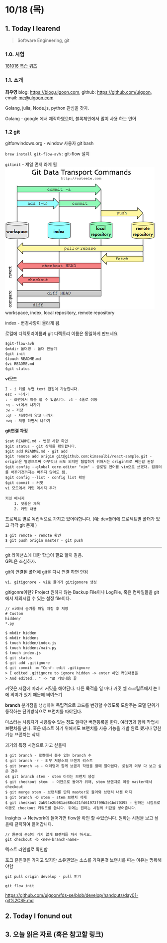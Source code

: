 # 10/18 (목)

## 1. Today I learend

> Software Engineering, git

### 1.0. 시험

[181016 복습 퀴즈 ]()

### 1.1. 소개

**최우영**
blog: https://blog.ulgoon.com, github: https://github.com/ulgoon, email: me@ulgoon.com

Golang, julia, Node.js, python 관심을 갖자.

Golang - google 에서 제작하였으며, 블록체인에서 많이 사용 하는 언어

### 1.2 git
gitforwindows.org - window 사용자 git bash

`brew install git-flow-avh` :  git-flow 설치 

`gitinit` - 제일 먼저 라게 됨 
![Git-data-transport-commands](../asset/Git-data-transport-commands.png)
workspace, index, local repository, remote repository

index - 변경사항이 올라게 됨. 

로컬에 디렉토리이름과 git 디렉토리 이름은 동일하게 만드세요 
```
$git-flow-avh
$mkdir 폴더명 - 폴더 만들기  
$git init
$touch README.md
$vi README.md
$git status
```
**vi모드**
```
I - i 키를 누면 text 편집이 가능합니다. 
esc - 나가기 
: - 화면에서 이동 할 수 있습니다. :4 - 4줄로 이동 
:q - vi에서 나가기 
:w - 저장
:q! - 저장하지 않고 나가기 
:wq - 저장 하면서 나가기 
```
**git연결 과정**
```
$cat README.md - 변경 사항 확인 
$git status - git 상태를 확인합니다. 
$git add README.md - git add
$git remote add origin git@github.com:kimseulbi/react-sample.git - origin은 별명으로써 아무것나 써도 되지만 협업하기 위해서는 origin으로 써는걸 권장
$git config --global core.editor "vim" - 글로벌 언어를 vim으로 쓰겠다. 컴퓨터를 바꾸기전까지는 바꾸지 않아도 됨.
$git config --list - config list 확인 
$git commit - 커밋
vi 모드에서 커밋 메시지 추가 

커밋 메시지 
    1. 첫줄은 제목
    2. 커밋 내용  
```

프로젝트 별로 독립적으로 가지고 있어야합니다. (예: dev폴더에 프로젝트별 폴더가 있고 각각 git 존재 )
```
$ git remote - remote 확인
$ git push origin master - git push
```
****
git 라이선스에 대한 학습이 필요 할꺼 같음.  
GPL은 조심하자.

git이 연결된 폴더에 git을 다시 연결 하면 안됨
```
vi. gitigonore - vi로 들어가 gitigonore 생성 
```
gitigonre이란?
    Project 원하지 않는 Backup File이나 LogFile, 혹은 컴파일들을 git에서 제외시킬 수 있는 설정 file이다.  
```
// vi에서 숨겨줄 파일 지정 후 저장 
# Custom
hidden/
*.py
```
```
$ mkdir hidden
$ mkdir hiddens
$ touch hidden/index.js
$ touch hiddens/main.py
$ touch index.js
$ git status
$ git add .gitignore
$ git commit -m "Conf: edit .gitignore
> I edited .gitignore to igmore hidden -> enter 하면 커밋내용을 
> And edited.. " -> "로 커밋내용 끝
```
커밋은 시점에 따라서 커밋을 해야된다. 다른 목적을 일 마다 커밋 
쉘 스크립트에서 는 !에 의미가 있기 때문에 띄여쓰기 

**branch**
분기점을 생성하여 독립적으로 코드를 변경할 수있도록 도완주는 모델
단위가 동작하는 단위방식으로 브런치를 따야된다. 

마스터는 사용자가 사용할수 있는 정도 일때만 버전등록을 한다. 
여러명과 함께 작업시 브랜치를 딴다. 
혹은 테스트 하기 위해서도 브랜치를 사용
기능을 개발 완료 했거나 망한 기능 브랜치는 삭제  

과거의 특정 시점으로 가고 싶을때 

```
$ git branch - 로컬에서 볼수 있는 branch 수
$ git branch -r - 외부 저장소의 브랜치 리스트 
$ git branch -a - 여러명과 함께 브랜치 작업을 할때 알아본다. 로컬과 외부 다 보고 싶은 경우 
o$ git branch stem - stem 이라는 브랜치 생성 
$ git checkout stem  - 이전으로 돌아가 위해, stem 브랜치로 이동 master에서 checkout
$ git merge stem - 브랜치를 딴뒤 master로 들어와 브랜치 내용 머지
$ git branch -D stem - stem 브랜치 삭제 
$ git checkout 2ab94e2b081ae88cd21fd61973f99b2e1bd70395 - 원하는 시점으로 이동도 checkout 키워드를 씁니다. 뒤에는 원하는 시점의 키값을 넣어줍니다.
```
Insights -> Network에 들어가면 flow을 확인 할 수있습니다. 
원하는 시점을 보고 싶을때 클릭하여 들어갑니다. 

```
// 원본에 손상이 가지 않게 브랜치를 쳐서 하시오. 
git checkout -b <new-branch-name>
```
텍스트 라인별로 확인함 

포크 같은것은 가지고 있지만 소유권있는 소스를 가져온것 
브랜치를 따는 이유는 명확해야함 

```
git pull origin develop - pull 받기 
```

```
git flow init

```
https://github.com/ulgoon/fds-se/blob/develop/handouts/day01-git%2CSE.md

## 2. Today I fonund out

## 3. 오늘 읽은 자료 (혹은 참고할 링크)
